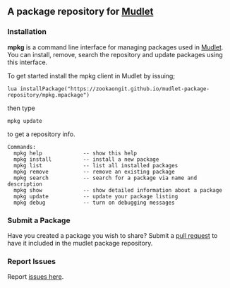 ## A package repository for [Mudlet](https://www.mudlet.org) ##

### Installation ###

**mpkg** is a command line interface for managing packages used in [Mudlet](https://www.mudlet.org).  
You can install, remove, search the repository and update packages using this interface.

To get started install the mpkg client in Mudlet by issuing;

```lua installPackage("https://zookaongit.github.io/mudlet-package-repository/mpkg.mpackage")```

then type

```mpkg update```

to get a repository info.

```
Commands:
  mpkg help             -- show this help
  mpkg install          -- install a new package
  mpkg list             -- list all installed packages  
  mpkg remove           -- remove an existing package
  mpkg search           -- search for a package via name and description
  mpkg show             -- show detailed information about a package
  mpkg update           -- update your package listing
  mpkg debug            -- turn on debugging messages
```

### Submit a Package ###

Have you created a package you wish to share?  Submit a [pull request](https://github.com/ZookaOnGit/mudlet-package-repository/pulls)
to have it included in the mudlet package repository.

### Report Issues ###

Report [issues here](https://github.com/ZookaOnGit/mudlet-package-repository/issues).

